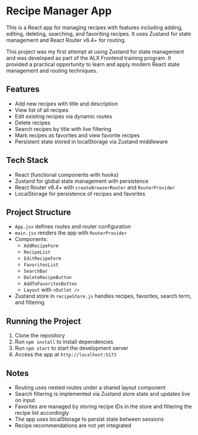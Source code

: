 # Recipe Manager App

This is a React app for managing recipes with features including adding, editing, deleting, searching, and favoriting recipes. It uses Zustand for state management and React Router v6.4+ for routing.

This project was my first attempt at using Zustand for state management and was developed as part of the ALX Frontend training program. It provided a practical opportunity to learn and apply modern React state management and routing techniques.

## Features

- Add new recipes with title and description
- View list of all recipes
- Edit existing recipes via dynamic routes
- Delete recipes
- Search recipes by title with live filtering
- Mark recipes as favorites and view favorite recipes
- Persistent state stored in localStorage via Zustand middleware

## Tech Stack

- React (functional components with hooks)
- Zustand for global state management with persistence
- React Router v6.4+ with `createBrowserRouter` and `RouterProvider`
- LocalStorage for persistence of recipes and favorites

## Project Structure

- `App.jsx` defines routes and router configuration
- `main.jsx` renders the app with `RouterProvider`
- Components:
  - `AddRecipeForm`
  - `RecipeList`
  - `EditRecipeForm`
  - `FavoritesList`
  - `SearchBar`
  - `DeleteRecipeButton`
  - `AddToFavoritesButton`
  - `Layout` with `<Outlet />`
- Zustand store in `recipeStore.js` handles recipes, favorites, search term, and filtering

## Running the Project

1. Clone the repository  
2. Run `npm install` to install dependencies  
3. Run `npm start` to start the development server  
4. Access the app at `http://localhost:5173`

## Notes

- Routing uses nested routes under a shared layout component  
- Search filtering is implemented via Zustand store state and updates live on input  
- Favorites are managed by storing recipe IDs in the store and filtering the recipe list accordingly  
- The app uses localStorage to persist state between sessions
- Recipe recommendations are not yet integrated


